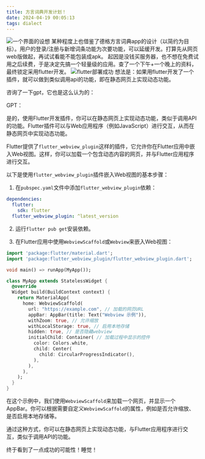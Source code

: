 ```yaml
---
title: 方言词典开发计划！
date: 2024-04-19 00:05:13
tags: dialect
---
```

![一个界面的设想](../img/方言词典/一个界面的设想.jpg)
某种程度上也借鉴了德格方言词典app的设计（以简约为目标）。用户的登录/注册与新增词条功能为次要功能，可以延缓开发。打算先从网页web版做起，再试试看能不能包装成apk。
起因是没钱买服务器，也不想在免费试用之后续费，于是决定先搞一个轻量级的应用。查了一个下午+一个晚上的资料，最终锁定采用flutter开发。
![flutter部署成功](../img/方言词典/flutter部署成功.png)
想法是：如果用flutter开发了一个插件，就可以做到类似调用api的功能，即在静态网页上实现动态功能。

咨询了一下gpt，它也是这么认为的：

GPT：

是的，使用Flutter开发插件，你可以在静态网页上实现动态功能，类似于调用API的功能。Flutter插件可以与Web应用程序（例如JavaScript）进行交互，从而在静态网页中实现动态功能。

Flutter提供了`flutter_webview_plugin`这样的插件，它允许你在Flutter应用中嵌入Web视图。这样，你可以加载一个包含动态内容的网页，并与Flutter应用程序进行交互。

以下是使用`flutter_webview_plugin`插件嵌入Web视图的基本步骤：

1. 在`pubspec.yaml`文件中添加`flutter_webview_plugin`依赖：

```yaml
dependencies:
  flutter:
    sdk: flutter
  flutter_webview_plugin: ^latest_version
```

2. 运行`flutter pub get`安装依赖。

3. 在Flutter应用中使用`WebviewScaffold`或`Webview`来嵌入Web视图：

```dart
import 'package:flutter/material.dart';
import 'package:flutter_webview_plugin/flutter_webview_plugin.dart';

void main() => runApp(MyApp());

class MyApp extends StatelessWidget {
  @override
  Widget build(BuildContext context) {
    return MaterialApp(
      home: WebviewScaffold(
        url: "https://example.com", // 加载的网页URL
        appBar: AppBar(title: Text("Webview 示例")),
        withZoom: true, // 允许缩放
        withLocalStorage: true, // 启用本地存储
        hidden: true, // 是否隐藏webview
        initialChild: Container( // 加载过程中显示的控件
          color: Colors.white,
          child: Center(
            child: CircularProgressIndicator(),
          ),
        ),
      ),
    );
  }
}
```

在这个示例中，我们使用`WebviewScaffold`来加载一个网页，并显示一个AppBar。你可以根据需要自定义`WebviewScaffold`的属性，例如是否允许缩放、是否启用本地存储等。

通过这种方式，你可以在静态网页上实现动态功能，与Flutter应用程序进行交互，类似于调用API的功能。

终于看到了一点成功的可能性！睡觉！